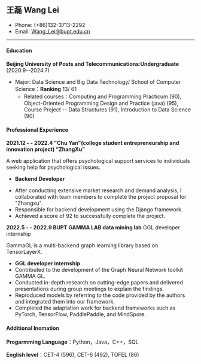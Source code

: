 ## 王磊 Wang Lei

 - Phone: (+86)132-3713-2292
 - Email: Wang_Lei@bupt.edu.cn

---

#### Education

**Beijing University of Posts and Telecommunications**:**Undergraduate**	 (2020.9--2024.7)

* Major: Data Science and Big Data Technology/ School of Computer Science：**Ranking** 13/ 61
  * Related courses：Computing and Programming Practicum (90), Object-Oriented Programming Design and Practice (java) (95), Course Project  -- Data Structures (91), Introduction to Data Science (90)

#### Professional Experience

**2021.12 - -  2022.4 "Chu Yan"(college student entrepreneurship and innovation project)  “ZhangXu”** 

A web application that offers psychological support services to individuals seeking help for psychological issues.

- **Backend Developer**

* After conducting extensive market research and demand analysis, I collaborated with team members to complete the project proposal for "Zhangxu".
* Responsible for backend development using the Django framework.
* Achieved a score of 92 to successfully complete the project.

**2022.5 - - 2022.9 BUPT GAMMA LAB data mining lab**  GGL developer internship

GammaGL is a multi-backend graph learning library based on TensorLayerX.

* **GGL developer internship**
* Contributed to the development of the Graph Neural Network toolkit GAMMA GL.
* Conducted in-depth research on cutting-edge papers and delivered presentations during group meetings to explain the findings.
* Reproduced models by referring to the code provided by the authors and integrated them into our framework.
* Completed the adaptation work for backend frameworks such as PyTorch, TensorFlow, PaddlePaddle, and MindSpore.

#### Additional Inomation

**Progarmming Language**：Python，Java，C++，SQL

**English level**：CET-4 (596), CET-6 (492), TOFEL (86)
